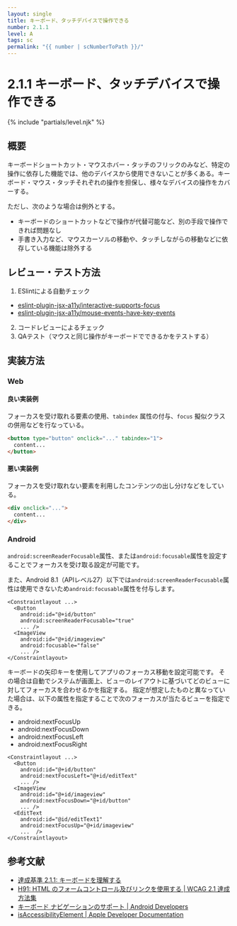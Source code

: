 ```yaml
---
layout: single
title: キーボード、タッチデバイスで操作できる
number: 2.1.1
level: A
tags: sc
permalink: "{{ number | scNumberToPath }}/"
---
```


# 2.1.1 キーボード、タッチデバイスで操作できる

{% include "partials/level.njk" %}

## 概要

キーボードショートカット・マウスホバー・タッチのフリックのみなど、特定の操作に依存した機能では、他のデバイスから使用できないことが多くある。キーボード・マウス・タッチそれぞれの操作を担保し、様々なデバイスの操作をカバーする。

ただし、次のような場合は例外とする。

- キーボードのショートカットなどで操作が代替可能など、別の手段で操作できれば問題なし
- 手書き入力など、マウスカーソルの移動や、タッチしながらの移動などに依存している機能は除外する

## レビュー・テスト方法

1. ESlintによる自動チェック
 - [eslint-plugin-jsx-a11y/interactive-supports-focus](https://github.com/evcohen/eslint-plugin-jsx-a11y/blob/master/docs/rules/interactive-supports-focus.md)
 - [eslint-plugin-jsx-a11y/mouse-events-have-key-events](https://github.com/evcohen/eslint-plugin-jsx-a11y/blob/master/docs/rules/mouse-events-have-key-events.md)
2. コードレビューによるチェック
3. QAテスト（マウスと同じ操作がキーボードでできるかをテストする）

## 実装方法

### Web

#### 良い実装例

フォーカスを受け取れる要素の使用、`tabindex` 属性の付与、`focus` 擬似クラスの併用などを行なっている。

```html
<button type="button" onclick="..." tabindex="1">
  content...
</button>
```

#### 悪い実装例

フォーカスを受け取れない要素を利用したコンテンツの出し分けなどをしている。

```html
<div onclick="...">
  content...
</div>
```

### Android

`android:screenReaderFocusable`属性、または`android:focusable`属性を設定することでフォーカスを受け取る設定が可能です。

また、Android 8.1（APIレベル27）以下では`android:screenReaderFocusable`属性は使用できないため`android:focusable`属性を付与します。

```
<Constraintlayout ...>
  <Button
    android:id="@+id/button"
    android:screenReaderFocusable="true"
    ... />
  <ImageView
    android:id="@+id/imageview"
    android:focusable="false"
    ... />
</Constraintlayout>
```

キーボードの矢印キーを使用してアプリのフォーカス移動を設定可能です。
その場合は自動でシステムが画面上、ビューのレイアウトに基づいてどのビューに対してフォーカスを合わせるかを指定する。
指定が想定したものと異なっていた場合は、以下の属性を指定することで次のフォーカスが当たるビューを指定できる。

- android:nextFocusUp
- android:nextFocusDown
- android:nextFocusLeft
- android:nextFocusRight

```
<Constraintlayout ...>
  <Button
    android:id="@+id/button"
    android:nextFocusLeft="@+id/editText"
    ... />
  <ImageView
    android:id="@+id/imageview"
    android:nextFocusDown="@+id/button"
    ... />
  <EditText
    android:id="@id/editText1"
    android:nextFocusUp="@+id/imageview"
    ...  />
</Constraintlayout>
```

## 参考文献

- [達成基準 2.1.1: キーボードを理解する](https://waic.jp/docs/WCAG21/Understanding/keyboard.html)
- [H91: HTML のフォームコントロール及びリンクを使用する | WCAG 2.1 達成方法集](https://waic.jp/docs/WCAG21/Techniques/html/H91)
- [キーボード ナビゲーションのサポート | Android Developers](https://developer.android.com/training/keyboard-input/navigation?hl=ja#Tab)
- [isAccessibilityElement | Apple Developer Documentation](https://developer.apple.com/documentation/objectivec/nsobject/1615141-isaccessibilityelement)
